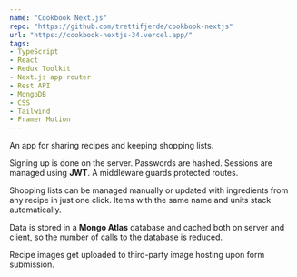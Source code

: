 ```yaml
---
name: "Cookbook Next.js"
repo: "https://github.com/trettifjerde/cookbook-nextjs"
url: "https://cookbook-nextjs-34.vercel.app/"
tags: 
- TypeScript
- React
- Redux Toolkit
- Next.js app router
- Rest API
- MongoDB
- CSS
- Tailwind
- Framer Motion
---
```

An app for sharing recipes and keeping shopping lists.

Signing up is done on the server. Passwords are hashed. Sessions are managed using **JWT**. A middleware guards protected routes.

Shopping lists can be managed manually or updated with ingredients from any recipe in just one click. Items with the same name and units stack automatically.

Data is stored in a **Mongo Atlas** database and cached both on server and client, so the number of calls to the database is reduced.

Recipe images get uploaded to third-party image hosting upon form submission.